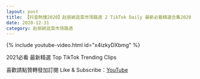 ```yaml
---
layout: post
title: 【抖音熱搜2020】赵丽颖逛菜市场路透 2 TikTok Daily 最新必看精選合集2020 12 31
date: 2020-12-31
category: 赵丽颖逛菜市场路透
---
```


{% include youtube-video.html id="x4izkyDXbmg" %}

2021必看 最新精選 Top TikTok Trending Clips

喜歡請點贊轉發加訂閱 Like & Subscribe：[YouTube](https://www.youtube.com/channel/UCAoR7VcanIPd04uEq_GIylA/videos)

